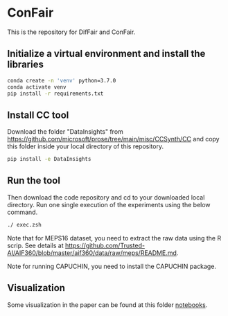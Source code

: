 # ConFair
This is the repository for DifFair and ConFair. 

## Initialize a virtual environment and install the libraries

```bash
conda create -n 'venv' python=3.7.0
conda activate venv
pip install -r requirements.txt
```

## Install CC tool
Download the folder "DataInsights" from https://github.com/microsoft/prose/tree/main/misc/CCSynth/CC and copy this folder inside your local directory of this repository.
```bash
pip install -e DataInsights
```

## Run the tool
Then download the code repository and cd to your downloaded local directory. Run one single execution of the experiments using the below command.

```bash
./ exec.zsh
```


Note that for MEPS16 dataset, you need to extract the raw data using the R scrip. See details at https://github.com/Trusted-AI/AIF360/blob/master/aif360/data/raw/meps/README.md.

Note for running CAPUCHIN, you need to install the CAPUCHIN package.

## Visualization
Some visualization in the paper can be found at this folder [notebooks](https://github.com/DataProfilor/ConFair/tree/main/notebooks).
